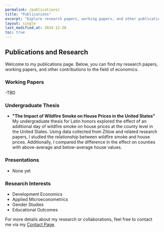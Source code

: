 ```yaml
---
permalink: /publications/
title: "Publications"
excerpt: "Explore research papers, working papers, and other publications by Tsering Sherpa."
layout: single
last_modified_at: 2024-12-28
toc: true
---
```


## Publications and Research
Welcome to my publications page. Below, you can find my research papers, working papers, and other contributions to the field of economics. 

### Working Papers
-TBD

### Undergraduate Thesis
- **"The Impact of Wildfire Smoke on House Prices in the United States"**  
  My undergraduate thesis for Latin honors explored the effect of an additional day of wildfire smoke on house prices at the county level in the United States. Using data collected from Zillow and related research papers, I studied the relationship between wildfire smoke and house prices. Additionally, I compared the difference in the effect on counties with above-average and below-average house values.

### Presentations
- None yet 

### Research Interests
- Development Economics
- Applied Microeconometrics
- Gender Studies
- Educational Outcomes

For more details about my research or collaborations, feel free to contact me via my [Contact Page](/contact/).
